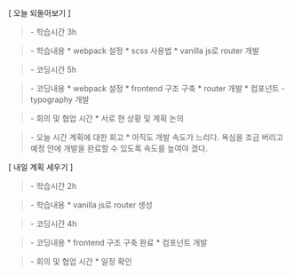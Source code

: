 [ 오늘 되돌아보기 ]

> \- 학습시간
> 3h

> \- 학습내용
> \* webpack 설정
> \* scss 사용법
> \* vanilla js로 router 개발 

> \- 코딩시간
> 5h

> \- 코딩내용
> \* webpack 설정
> \* frontend 구조 구축
> \* router 개발
> \* 컴포넌트 - typography 개발

> \- 회의 및 협업 시간
> \* 서로 현 상황 및 계획 논의

> \- 오늘 시간 계획에 대한 회고
> \* 아직도 개발 속도가 느리다. 욕심을 조금 버리고 예정 안에 개발을 완료할 수 있도록 속도를 높여야 겠다.

[ 내일 계획 세우기 ]

> \- 학습시간
> 2h

> \- 학습내용
> \* vanilla js로 router 생성

> \- 코딩시간
> 4h

> \- 코딩내용
> \* frontend 구조 구축 완료
> \* 컴포넌트 개발

> \- 회의 및 협업 시간
> \* 일정 확인
